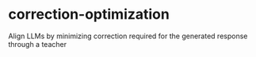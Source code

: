 # correction-optimization
Align LLMs by minimizing correction required for the generated response through a teacher
